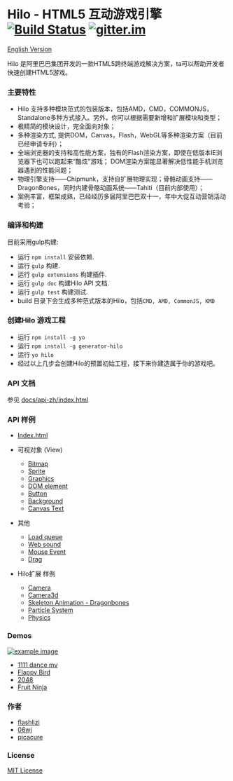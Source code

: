 Hilo - HTML5 互动游戏引擎 [![Build Status][travis-image]][travis-url] [![gitter.im][gitter-image]][gitter-url]
===========================
[English Version](./README.md)

Hilo 是阿里巴巴集团开发的一款HTML5跨终端游戏解决方案，ta可以帮助开发者快速创建HTML5游戏。

### 主要特性

* Hilo 支持多种模块范式的包装版本，包括AMD，CMD，COMMONJS，Standalone多种方式接入。另外，你可以根据需要新增和扩展模块和类型；
* 极精简的模块设计，完全面向对象；
* 多种渲染方式, 提供DOM，Canvas，Flash，WebGL等多种渲染方案（目前已经申请专利）；
* 全端浏览器的支持和高性能方案，独有的Flash渲染方案，即使在低版本IE浏览器下也可以跑起来“酷炫”游戏； DOM渲染方案能显著解决低性能手机浏览器遇到的性能问题；
* 物理引擎支持——Chipmunk，支持自扩展物理实现；骨骼动画支持——DragonBones，同时内建骨骼动画系统——Tahiti（目前内部使用）；
* 案例丰富，框架成熟，已经经历多届阿里巴巴双十一，年中大促互动营销活动考验；


### 编译和构建

目前采用gulp构建:

* 运行 `npm install` 安装依赖.
* 运行 `gulp` 构建.
* 运行 `gulp extensions` 构建插件.
* 运行 `gulp doc` 构建Hilo API 文档.
* 运行 `gulp test` 构建测试.
* build 目录下会生成多种范式版本的Hilo，包括`CMD, AMD, CommonJS, KMD`

### 创建Hilo 游戏工程

* 运行 `npm install -g yo`
* 运行 `npm install -g generator-hilo`
* 运行 `yo hilo`
* 经过以上几步会创建Hilo的预置初始工程，接下来你建造属于你的游戏吧。

### API 文档

参见 [docs/api-zh/index.html](http://hiloteam.github.io/Hilo/docs/api-zh/index.html)

### API 样例
 * [Index.html](http://hiloteam.github.io/Hilo/examples/index.html)
 * 可视对象 (View)
    * [Bitmap](http://hiloteam.github.io/Hilo/examples/Bitmap.html)
    * [Sprite](http://hiloteam.github.io/Hilo/examples/Sprite.html)
    * [Graphics](http://hiloteam.github.io/Hilo/examples/Graphics.html)
    * [DOM element](http://hiloteam.github.io/Hilo/examples/DOMElement.html)
    * [Button](http://hiloteam.github.io/Hilo/examples/Button.html)
    * [Background](http://hiloteam.github.io/Hilo/examples/Background.html)
    * [Canvas Text](http://hiloteam.github.io/Hilo/examples/Text.html)

 * 其他
    * [Load queue](http://hiloteam.github.io/Hilo/examples/LoadQueue.html)
    * [Web sound](http://hiloteam.github.io/Hilo/examples/WebSound.html)
    * [Mouse Event](http://hiloteam.github.io/Hilo/examples/MouseEvent.html)
    * [Drag](http://hiloteam.github.io/Hilo/examples/drag.html)

 * Hilo扩展 样例
    * [Camera](http://hiloteam.github.io/Hilo/examples/Camera.html)
    * [Camera3d](http://hiloteam.github.io/Hilo/examples/Camera3d.html)
    * [Skeleton Animation - Dragonbones](http://hiloteam.github.io/Hilo/src/extensions/dragonbones/demo/cat)
    * [Particle System](http://hiloteam.github.io/Hilo/examples/ParticleSystem.html)
    * [Physics](http://hiloteam.github.io/Hilo/src/extensions/physics/demo/index.html)

### Demos
  [![example image][example-image]][example-url]

 * [1111 dance mv](http://g.alicdn.com/tmapp/hilodemos/3.0.7/mv1111/index.html)
 * [Flappy Bird](http://g.alicdn.com/tmapp/hilodemos/3.0.7/flappy/index.html)
 * [2048](http://g.alicdn.com/tmapp/hilodemos/3.0.7/2048/index.html)
 * [Fruit Ninja](http://g.alicdn.com/tmapp/hilodemos/3.0.7/fruit-ninja/index.html)

### 作者
 * [flashlizi](https://github.com/flashlizi)
 * [06wj](https://github.com/06wj)
 * [picacure](https://github.com/picacure)

### License
[MIT License](http://en.wikipedia.org/wiki/MIT_License)

[travis-image]: https://travis-ci.org/hiloteam/Hilo.svg?branch=master
[travis-url]: https://travis-ci.org/hiloteam/Hilo
[gitter-image]: https://badges.gitter.im/hiloteam/Hilo.svg
[gitter-url]: https://gitter.im/hiloteam/Hilo?utm_source=badge&utm_medium=badge&utm_campaign=pr-badge&utm_content=badge
[example-image]: https://img.alicdn.com/tps/TB1vDlBLVXXXXcDXVXXXXXXXXXX-850-806.png
[example-url]: http://hiloteam.github.io/examples/index.html
